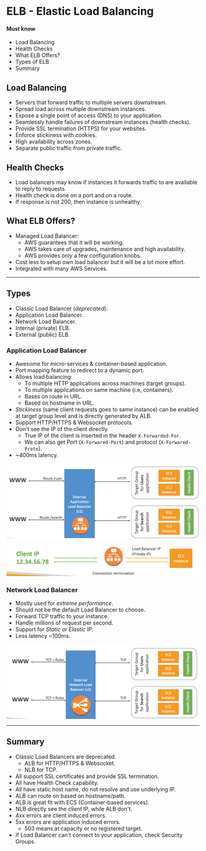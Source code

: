 # ELB - Elastic Load Balancing

#### Must know

* Load Balancing
* Health Checks
* What ELB Offers?
* Types of ELB
* Summary

## Load Balancing

* Servers that forward traffic to multiple servers downstream.
* Spread load across multiple downstream instances.
* Expose a single point of access (DNS) to your application.
* Seamlessly handle failures of downstream instances (health checks).
* Provide SSL termination (HTTPS) for your websites.
* Enforce stickiness with cookies.
* High availability across zones.
* Separate public traffic from private traffic.

## Health Checks

* Load balancers may know if instances it forwards traffic to are available to reply to requests.
* Health check is done on a port and on a route.
* If response is not 200, then instance is unhealthy.

## What ELB Offers?

* Managed Load Balancer:
	* AWS guarantees that it will be working.
	* AWS takes care of upgrades, maintenance and high availability.
	* AWS provides only a few configuration knobs.
* Cost less to setup own load balancer but it will be a lot more effort.
* Integrated with many AWS Services.

---

## Types

* Classic Load Balancer (_deprecated_).
* Application Load Balancer.
* Network Load Balancer.
* Internal (private) ELB.
* External (public) ELB.

### Application Load Balancer

* Awesome for micro-services & container-based application.
* Port mapping feature to redirect to a dynamic port.
* Allows load balancing:
	* To multiple HTTP applications across machines (target groups).
	* To multiple applications on same machine (i.e, containers).
	* Bases on route in URL.
	* Based on hostname in URL.
* _Stickiness_ (same client requests goes to same instance) can be enabled at target group level and is directly generated by ALB.
* Support HTTP/HTTPS & Websocket protocols.
* Don't see the IP of the client directly.
	* True IP of the client is inserted in the header `X-Forwarded-For`.
	* We can also get Port (`X-Forwared-Port`) and protocol (`X-Forwared-Proto`).
* ~400ms latency.

![alb 1](./alb.png)

![alb 2](./alb2.png)
	
### Network Load Balancer

* Mostly used for _extreme performance_.
* Should not be the default Load Balancer to choose.
* Forward TCP traffic to your instance.
* Handle millions of request per second.
* Support for _Static or Elastic IP_.
* Less latency ~100ms.

![nlb](./nlb.png)

---

## Summary

* Classic Load Balancers are deprecated.
	* ALB for HTTP/HTTPS & Websocket.
	* NLB for TCP.
* All support SSL certificates and provide SSL termination.
* All have Health Check capability.
* All have static host name, do not resolve and use underlying IP.
* ALB can route on based on hostname/path.
* ALB is great fit with ECS (Container-based services).
* NLB directly see the client IP, while ALB don't.
* 4xx errors are client induced errors.
* 5xx errors are application induced errors.
	* 503 means at capacity or no registered target.
* If Load Balancer can't connect to your application, check Security Groups.

